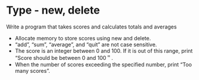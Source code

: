 # Type - new, delete 
Write a program that takes scores and calculates totals and averages


- Allocate memory to store scores using new and delete.
- “add”, “sum”, “average”, and “quit” are not case sensitive.
- The score is an integer between 0 and 100. If it is out of this range, print “Score should be between 0 and 100＂.
- When the number of scores exceeding the specified number, print “Too many scores”.
